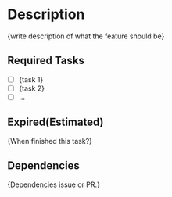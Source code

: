 # Description
{write description of what the feature should be}

## Required Tasks
- [ ] {task 1}
- [ ] {task 2}
- [ ] ...

## Expired(Estimated)
{When finished this task?}

## Dependencies
{Dependencies issue or PR.}
